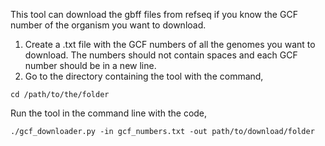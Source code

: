 This tool can download the gbff files from refseq if you know the GCF number of the organism you want to download.
1. Create a .txt file with the GCF numbers of all the genomes you want to download. The numbers should not contain spaces and each GCF number should be in a new line.
2. Go to the directory containing the  tool with the command,
   
```
cd /path/to/the/folder
```

Run the tool in the command line with the code,

```
./gcf_downloader.py -in gcf_numbers.txt -out path/to/download/folder
```
